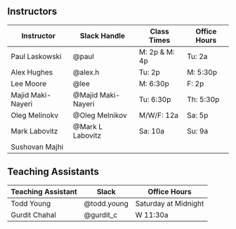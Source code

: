 ## Instructors 

| Instructor        | Slack Handle       | Class Times    | Office Hours |
|-------------------|--------------------|----------------|--------------|
| Paul Laskowski    | @paul              | M:  2p & M: 4p | Tu: 2a       |
| Alex Hughes       | @alex.h            | Tu: 2p         | M:  5:30p    |
| Lee Moore         | @lee               | M:  6:30p      | F:  2p       |
| Majid Maki-Nayeri | @Majid Maki-Nayeri | Tu: 6:30p      | Th: 5:30p    |
| Oleg Melinokv     | @Oleg Melnikov     | M/W/F: 12a     | Sa: 5p   |
| Mark Labovitz     | @Mark L Labovitz   | Sa: 10a        | Su: 9a       |
| Sushovan Majhi    |                    |                |              | 

## Teaching Assistants

| Teaching Assistant | Slack       | Office Hours         |
|--------------------|-------------|----------------------|
| Todd Young         | @todd.young | Saturday at Midnight |
| Gurdit Chahal      | @gurdit_c   | W 11:30a             |

